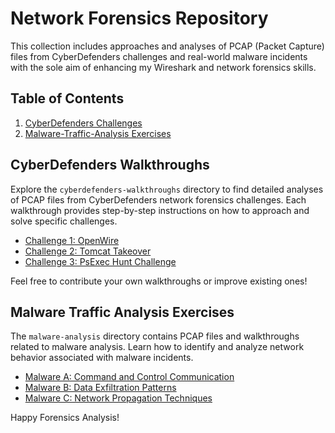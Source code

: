 # Network Forensics Repository

This collection includes approaches and analyses of PCAP (Packet Capture) files from CyberDefenders challenges and real-world malware incidents with the sole aim of enhancing my Wireshark and network forensics skills.

## Table of Contents

1. [CyberDefenders Challenges](https://github.com/custyblak/Network_Forensics_Exercises/tree/main/Cyberdefender)
2. [Malware-Traffic-Analysis Exercises](https://github.com/custyblak/Network_Forensics_Exercises/tree/main/Malware-traffic-analysis%20challange)

## CyberDefenders Walkthroughs

Explore the `cyberdefenders-walkthroughs` directory to find detailed analyses of PCAP files from CyberDefenders network forensics challenges. Each walkthrough provides step-by-step instructions on how to approach and solve specific challenges.

- [Challenge 1: OpenWire](https://github.com/custyblak/Network_Forensics_Exercises/tree/main/Cyberdefender/OpenWire%20Challenge)
- [Challenge 2: Tomcat Takeover](https://github.com/custyblak/Network_Forensics_Exercises/tree/main/Cyberdefender/Tomcat%20Takeover%20Challenge)
- [Challenge 3: PsExec Hunt Challenge](https://github.com/custyblak/Network_Forensics_Exercises/tree/main/Cyberdefender/PsExec%20Hunt%20Challenge)

Feel free to contribute your own walkthroughs or improve existing ones!

## Malware Traffic Analysis Exercises

The `malware-analysis` directory contains PCAP files and walkthroughs related to malware analysis. Learn how to identify and analyze network behavior associated with malware incidents.

- [Malware A: Command and Control Communication](malware-analysis/malware-a/README.md)
- [Malware B: Data Exfiltration Patterns](malware-analysis/malware-b/README.md)
- [Malware C: Network Propagation Techniques](malware-analysis/malware-c/README.md)

Happy Forensics Analysis!
